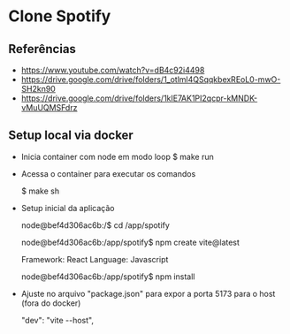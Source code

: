 # Clone Spotify

## Referências

- https://www.youtube.com/watch?v=dB4c92i4498
- https://drive.google.com/drive/folders/1_otlml4QSqqkbexREoL0-mwO-SH2kn90
- https://drive.google.com/drive/folders/1kIE7AK1PI2qcpr-kMNDK-vMuUQMSFdrz


## Setup local via docker

- Inicia container com node em modo loop
    $ make run

- Acessa o container para executar os comandos

    $ make sh

- Setup inicial da aplicação

    node@bef4d306ac6b:/$ cd /app/spotify

    node@bef4d306ac6b:/app/spotify$ npm create vite@latest

    Framework: React
    Language: Javascript

    node@bef4d306ac6b:/app/spotify$ npm install

- Ajuste no arquivo "package.json" para expor a porta 5173 para o host (fora do docker)

    "dev": "vite --host",